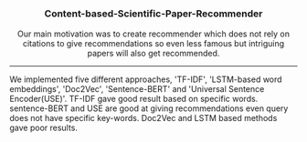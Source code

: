 # 
<p align="center">
<h3 align="center">Content-based-Scientific-Paper-Recommender</h3>
<div align="center">
<p>Our main motivation was to create recommender which does not rely on citations to give recommendations so even less famous
but intriguing papers will also get recommended.</p>


</div>

------------------------------------------
We implemented five different approaches, 'TF-IDF', 'LSTM-based word embeddings', 'Doc2Vec', 'Sentence-BERT' and 'Universal Sentence Encoder(USE)'. TF-IDF gave good result based on specific words. sentence-BERT and USE are good at giving recommendations even query does not have specific key-words. Doc2Vec and LSTM based methods gave poor results. </div>
